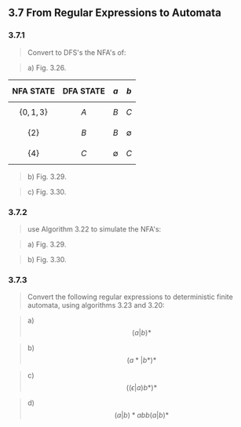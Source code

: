 ## 3.7 From Regular Expressions to Automata


### 3.7.1

> Convert to DFS's the NFA's of:

> a) Fig. 3.26.

| NFA STATE | DFA STATE | $$a$$ | $$b$$ |
|:---------:|:---------:|:-----:|:-----:|
|$$\{0,1,3\}$$|$$A$$|$$B$$|$$C$$|
|$$\{2\}$$|$$B$$|$$B$$|$$\emptyset$$|
|$$\{4\}$$|$$C$$|$$\emptyset$$|$$C$$|



> b) Fig. 3.29.

> c) Fig. 3.30.

### 3.7.2

> use Algorithm 3.22 to simulate the NFA's:

> a) Fig. 3.29.

> b) Fig. 3.30.

### 3.7.3

> Convert the following regular expressions to deterministic finite automata, using algorithms 3.23 and 3.20:

> a) $$(a|b)*$$

> b) $$(a*|b*)*$$

> c) $$((\epsilon|a)b*)*$$

> d) $$(a|b)*abb(a|b)*$$
